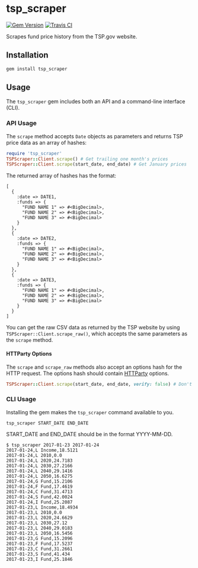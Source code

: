 # tsp_scraper

[![Gem Version](https://badge.fury.io/rb/tsp_scraper.svg)](https://badge.fury.io/rb/tsp_scraper)
[![Travis CI](https://travis-ci.org/jfredrickson/tsp_scraper.svg?branch=master)](https://travis-ci.org/jfredrickson/tsp_scraper)

Scrapes fund price history from the TSP.gov website.

## Installation

```sh
gem install tsp_scraper
```

## Usage

The `tsp_scraper` gem includes both an API and a command-line interface (CLI).

### API Usage

The `scrape` method accepts `Date` objects as parameters and returns TSP price data as an array of hashes:

```ruby
require 'tsp_scraper'
TSPScraper::Client.scrape() # Get trailing one month's prices
TSPScraper::Client.scrape(start_date, end_date) # Get January prices
```

The returned array of hashes has the format:

```
[
  {
    :date => DATE1,
    :funds => {
      "FUND NAME 1" => #<BigDecimal>,
      "FUND NAME 2" => #<BigDecimal>,
      "FUND NAME 3" => #<BigDecimal>
    }
  },
  {
    :date => DATE2,
    :funds => {
      "FUND NAME 1" => #<BigDecimal>,
      "FUND NAME 2" => #<BigDecimal>,
      "FUND NAME 3" => #<BigDecimal>
    }
  },
  {
    :date => DATE3,
    :funds => {
      "FUND NAME 1" => #<BigDecimal>,
      "FUND NAME 2" => #<BigDecimal>,
      "FUND NAME 3" => #<BigDecimal>
    }
  }
]
```

You can get the raw CSV data as returned by the TSP website by using `TSPScraper::Client.scrape_raw()`, which accepts the same parameters as the `scrape` method.

#### HTTParty Options

The `scrape` and `scrape_raw` methods also accept an options hash for the HTTP request. The options hash should contain [HTTParty](https://github.com/jnunemaker/httparty) options.

```ruby
TSPScraper::Client.scrape(start_date, end_date, verify: false) # Don't verify SSL certificate
```

### CLI Usage

Installing the gem makes the `tsp_scraper` command available to you.

```
tsp_scraper START_DATE END_DATE
```

START_DATE and END_DATE should be in the format YYYY-MM-DD.

```
$ tsp_scraper 2017-01-23 2017-01-24
2017-01-24,L Income,18.5121
2017-01-24,L 2010,0.0                      
2017-01-24,L 2020,24.7183                                              
2017-01-24,L 2030,27.2166             
2017-01-24,L 2040,29.1416                                  
2017-01-24,L 2050,16.6275                  
2017-01-24,G Fund,15.2106
2017-01-24,F Fund,17.4619
2017-01-24,C Fund,31.4713
2017-01-24,S Fund,42.0024
2017-01-24,I Fund,25.2087
2017-01-23,L Income,18.4934
2017-01-23,L 2010,0.0
2017-01-23,L 2020,24.6629
2017-01-23,L 2030,27.12
2017-01-23,L 2040,29.0183
2017-01-23,L 2050,16.5456
2017-01-23,G Fund,15.2096
2017-01-23,F Fund,17.5237
2017-01-23,C Fund,31.2661
2017-01-23,S Fund,41.434
2017-01-23,I Fund,25.1846
```

